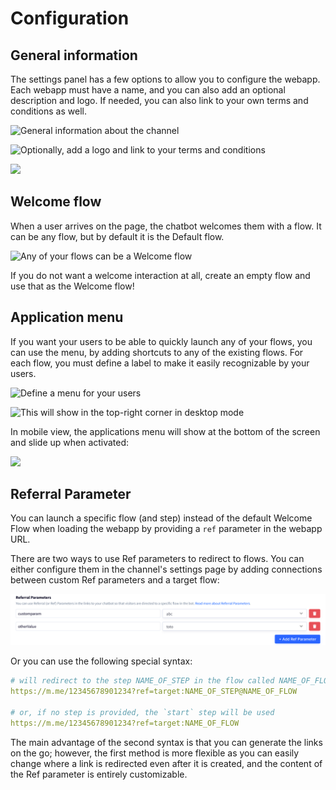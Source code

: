 # Configuration

## General information

The settings panel has a few options to allow you to configure the webapp. Each webapp must have a name, and you can also add an optional description and logo. If needed, you can also link to your own terms and conditions as well.

![General information about the channel](../../.gitbook/assets/capture-de-cran-2020-04-12-22.31.24.png)

![Optionally, add a logo and link to your terms and conditions](../../.gitbook/assets/capture-de-cran-2020-04-12-22.31.33.png)

![](../../.gitbook/assets/capture-de-cran-2020-04-12-22.35.06.png)

## Welcome flow

When a user arrives on the page, the chatbot welcomes them with a flow. It can be any flow, but by default it is the Default flow.

![Any of your flows can be a Welcome flow](../../.gitbook/assets/capture-de-cran-2020-04-12-22.38.49.png)

If you do not want a welcome interaction at all, create an empty flow and use that as the Welcome flow!

## Application menu

If you want your users to be able to quickly launch any of your flows, you can use the menu, by adding shortcuts to any of the existing flows. For each flow, you must define a label to make it easily recognizable by your users.

![Define a menu for your users](../../.gitbook/assets/capture-de-cran-2020-04-12-22.38.36.png)

![This will show in the top-right corner in desktop mode ](../../.gitbook/assets/capture-de-cran-2020-04-12-22.41.02.png)

In mobile view, the applications menu will show at the bottom of the screen and slide up when activated:

![](../../.gitbook/assets/capture-de-cran-2020-04-12-22.44.00.png)

## Referral Parameter

You can launch a specific flow (and step) instead of the default Welcome Flow when loading the webapp by providing a `ref` parameter in the webapp URL.

There are two ways to use Ref parameters to redirect to flows. You can either configure them in the channel's settings page by adding connections between custom Ref parameters and a target flow:

![](<../../.gitbook/assets/image (122).png>)

Or you can use the following special syntax:

```yaml
# will redirect to the step NAME_OF_STEP in the flow called NAME_OF_FLOW
https://m.me/12345678901234?ref=target:NAME_OF_STEP@NAME_OF_FLOW

# or, if no step is provided, the `start` step will be used
https://m.me/12345678901234?ref=target:NAME_OF_FLOW
```

The main advantage of the second syntax is that you can generate the links on the go; however, the first method is more flexible as you can easily change where a link is redirected even after it is created, and the content of the Ref parameter is entirely customizable.

